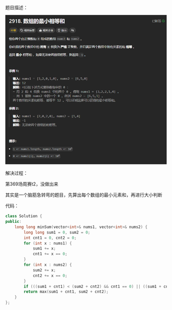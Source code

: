 题目描述：

![image](/basical/IQ/image/image62.png)

解决过程：

第369场周赛t2，没做出来

其实是一个脑筋急转弯的题目，先算出每个数组的最小元素和，再进行大小判断

代码：

```cpp
class Solution {
public:
    long long minSum(vector<int>& nums1, vector<int>& nums2) {
        long long sum1 = 0, sum2 = 0;
        int cnt1 = 0, cnt2 = 0;
        for (int x : nums1) {
            sum1 += x;
            cnt1 += x == 0;
        }
        for (int x : nums2) {
            sum2 += x;
            cnt2 += x == 0;
        }
        if (((sum1 + cnt1) < (sum2 + cnt2) && cnt1 == 0) || ((sum1 + cnt1) > (sum2 + cnt2) && cnt2 == 0)) return -1;
        return max(sum1 + cnt1, sum2 + cnt2);
    }
};
```